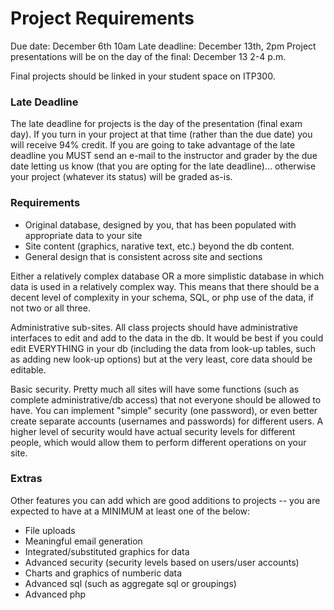 Project Requirements
====================

Due date: December 6th 10am
Late deadline: December 13th, 2pm
Project presentations will be on the day of the final: December 13	2-4 p.m.

Final projects should be linked in your student space on ITP300. 

### Late Deadline 

The late deadline for projects is the day of the presentation (final exam day). If you turn in your project at that time (rather than the due date) you will receive 94% credit. If you are going to take advantage of the late deadline you MUST send an e-mail to the instructor and grader by the due date letting us know (that you are opting for the late deadline)... otherwise your project (whatever its status) will be graded as-is.  

### Requirements

* Original database, designed by you, that has been populated with appropriate data to your site 
* Site content (graphics, narative text, etc.) beyond the db content. 
* General design that is consistent across site and sections
 
Either a relatively complex database OR a more simplistic database in which data is used in a relatively complex way. This means that there should be a decent level of complexity in your schema, SQL, or php use of the data, if not two or all three. 
 
Administrative sub-sites. All class projects should have administrative interfaces to edit and add to the data in the db. It would be best if you could edit EVERYTHING in your db (including the data from look-up tables, such as adding new look-up options) but at the very least, core data should be editable. 
 
Basic security. Pretty much all sites will have some functions (such as complete administrative/db access) that not everyone should be allowed to have. You can implement "simple" security (one password), or even better create separate accounts (usernames and passwords) for different users. A higher level of security would have actual security levels for different people, which would allow them to perform different operations on your site. 
 
### Extras 

Other features you can add which are good additions to projects -- you are expected to have at a MINIMUM at least one of the below:

* File uploads
* Meaningful email generation
* Integrated/substituted graphics for data
* Advanced security (security levels based on users/user accounts)
* Charts and graphics of numberic data
* Advanced sql (such as aggregate sql or groupings)
* Advanced php